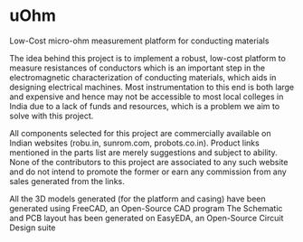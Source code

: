 # uOhm
Low-Cost micro-ohm measurement platform for conducting materials

  The idea behind this project is to implement a robust, low-cost platform to measure resistances of conductors which is an important step in the electromagnetic characterization of conducting materials, which aids in designing electrical machines. Most instrumentation to this end is both large and expensive and hence may not be accessible to most local colleges in India due to a lack of funds and resources, which is a problem we aim to solve with this project.

All components selected for this project are commercially available on Indian websites (robu.in, sunrom.com, probots.co.in). Product links mentioned in the parts list are merely suggestions and subject to ability. None of the contributors to this project are associated to any such website and do not intend to promote the former or earn any commission from any sales generated from the links.

All the 3D models generated (for the platform and casing) have been generated using FreeCAD, an Open-Source CAD program
The Schematic and PCB layout has been generated on EasyEDA, an Open-Source Circuit Design suite
